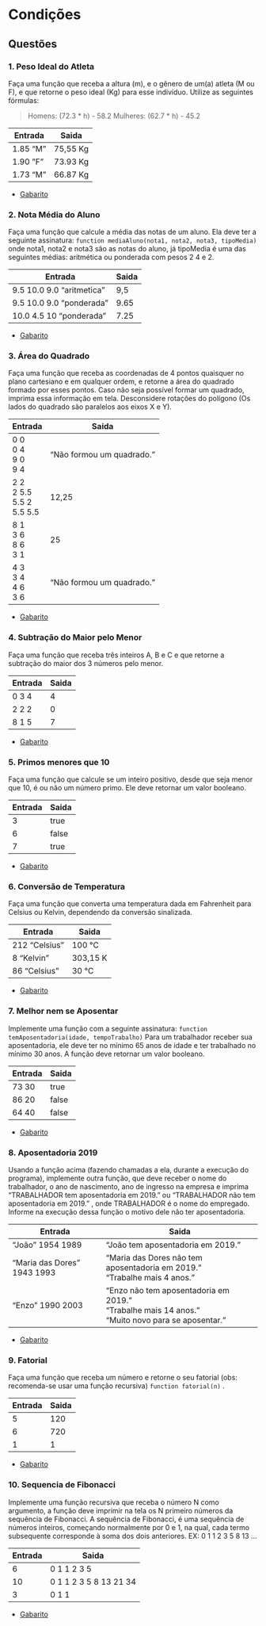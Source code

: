 # Condições


## Questões

### 1. Peso Ideal do Atleta
Faça uma função que receba a altura (m), e o gênero de um(a) atleta (M ou F), e que retorne o peso ideal (Kg) para esse indivíduo. Utilize as seguintes fórmulas:
>Homens: (72.3 * h) - 58.2
>Mulheres: (62.7 * h) - 45.2


Entrada   | Saida
--------- | ------
1.85 “M”  | 75,55 Kg
1.90 ”F”  | 73.93 Kg
1.73 “M”  | 66.87 Kg

* [Gabarito](./qst01.lua)


### 2. Nota Média do Aluno
Faça uma função que calcule a média das notas de um aluno. Ela deve ter a seguinte assinatura:
    ```function mediaAluno(nota1, nota2, nota3, tipoMedia)```
onde nota1, nota2 e nota3 são as notas do aluno, já tipoMedia é uma das seguintes médias: aritmética ou ponderada com pesos 2 4 e 2.

Entrada   | Saida
--------- | ------
9.5 10.0 9.0 “aritmetica”  | 9,5
9.5 10.0 9.0 “ponderada”   | 9.65
10.0 4.5 10 “ponderada”    | 7.25

* [Gabarito](./qst02.lua)


### 3. Área do Quadrado
Faça uma função que receba as coordenadas de 4 pontos quaisquer no plano cartesiano e em qualquer ordem, e retorne a área do quadrado formado por esses pontos. Caso não seja possível formar um quadrado, imprima essa informação em tela. Desconsidere rotações do polígono (Os lados do quadrado são paralelos aos eixos X e Y). 

Entrada   | Saida
--------- | ------
0 0<br>0 4<br>9 0<br>9 4 | “Não formou um quadrado.”
2 2<br>2 5.5<br>5.5 2<br>5.5 5.5 | 12,25
8 1<br>3 6<br>8 6<br>3 1 | 25
4 3<br>3 4<br>4 6<br>3 6 | “Não formou um quadrado.”

* [Gabarito](./qst03.lua)


### 4. Subtração do Maior pelo Menor
Faça uma função que receba três inteiros A, B e C e que retorne a subtração do maior dos 3 números pelo menor.

Entrada   | Saida
--------- | ------
0 3 4    | 4
2 2 2    | 0
8 1 5    | 7

* [Gabarito](./qst04.lua)


### 5. Primos menores que 10
Faça uma função que calcule se um inteiro positivo, desde que seja menor que 10, é ou não um número primo. Ele deve retornar um valor booleano.

Entrada   | Saida
--------- | ------
3         | true
6         | false
7         | true

* [Gabarito](./qst05.lua)


### 6. Conversão de Temperatura
Faça uma função que converta uma temperatura dada em Fahrenheit para Celsius ou Kelvin, dependendo da conversão sinalizada.

Entrada   | Saida
--------- | ------
212 “Celsius”    | 100 °C
8 “Kelvin”       | 303,15 K
86 “Celsius”     | 30 °C

* [Gabarito](./qst06.lua)


### 7. Melhor nem se Aposentar
Implemente uma função com a seguinte assinatura:
    ```function temAposentadoria(idade, tempoTrabalho)```
Para um trabalhador receber sua aposentadoria, ele deve ter no mínimo 65 anos de idade e ter trabalhado no mínimo 30 anos. A função deve retornar um valor booleano.

Entrada   | Saida
--------- | ------
73 30     | true
86 20     | false
64 40     | false

* [Gabarito](./qst07.lua)


### 8. Aposentadoria 2019
Usando a função acima (fazendo chamadas a ela, durante a execução do programa), implemente outra função, que deve receber o nome do trabalhador, o ano de nascimento, ano de ingresso na empresa e imprima “TRABALHADOR tem aposentadoria em 2019.” ou “TRABALHADOR não tem aposentadoria em 2019.” , onde TRABALHADOR é o nome do empregado. Informe na execução dessa função o motivo dele não ter aposentadoria.

Entrada   | Saida
--------- | ------
“João” 1954 1989    | “João tem aposentadoria em 2019.”
“Maria das Dores” 1943 1993    | “Maria das Dores não tem aposentadoria em 2019.”<br>“Trabalhe mais 4 anos.”
“Enzo” 1990 2003   | “Enzo não tem aposentadoria em 2019.”<br>“Trabalhe mais 14 anos.”<br>“Muito novo para se aposentar.”


* [Gabarito](./qst08.lua)


### 9. Fatorial
Faça uma função que receba um número e retorne o seu fatorial (obs: recomenda-se usar uma função recursiva) ```function fatorial(n)``` .

Entrada   | Saida
--------- | ------
5 | 120
6| 720
1 | 1
* [Gabarito](./qst09.lua)


### 10. Sequencia de Fibonacci
Implemente uma função recursiva que receba o número N como argumento, a função deve imprimir na tela os N primeiro números da sequência de Fibonacci.
A sequência de Fibonacci, é uma sequência de números inteiros, começando normalmente por 0 e 1, na qual, cada termo subsequente corresponde à soma dos dois anteriores.
EX: 0 1 1 2 3 5 8 13 ...


Entrada   | Saida
--------- | ------
6         | 0 1 1 2 3 5
10        | 0 1 1 2 3 5 8 13 21 34
3         | 0 1 1

* [Gabarito](./qst10.lua)
